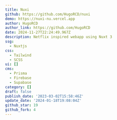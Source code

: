 ```yaml
---
title: Nuxi
github: https://github.com/HugoRCD/nuxi
demo: https://nuxi-nu.vercel.app
author: HugoRCD
author_link: https://github.com/HugoRCD
date: 2024-11-27T22:24:49.967Z
description: Netflix inspired webapp using Nuxt 3
ssg:
  - Nuxtjs
css:
  - Tailwind
  - SCSS
ui: []
cms:
  - Prisma
  - Firebase
  - Supabase
category: []
draft: false
publish_date: '2023-03-02T15:58:46Z'
update_date: '2024-01-18T19:08:04Z'
github_star: 19
github_fork: 4
---
```

